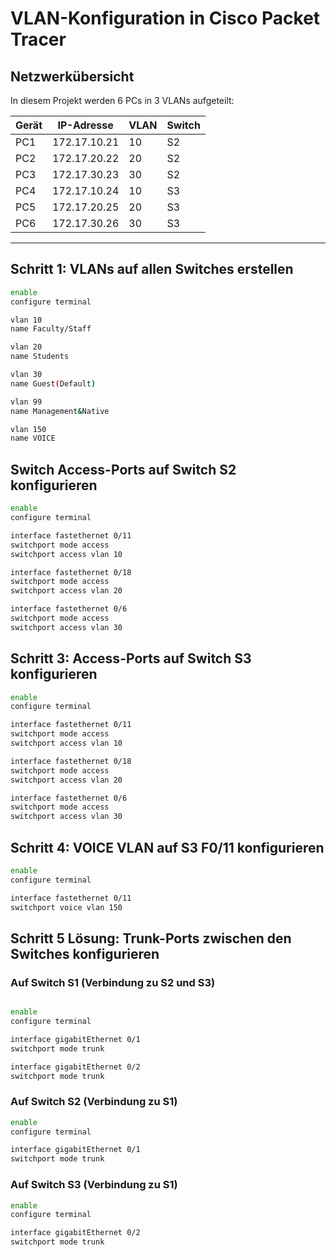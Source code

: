 #  VLAN-Konfiguration in Cisco Packet Tracer

##  Netzwerkübersicht

In diesem Projekt werden 6 PCs in 3 VLANs aufgeteilt:

| Gerät | IP-Adresse       | VLAN | Switch |
|-------|------------------|------|--------|
| PC1   | 172.17.10.21     | 10   | S2     |
| PC2   | 172.17.20.22     | 20   | S2     |
| PC3   | 172.17.30.23     | 30   | S2     |
| PC4   | 172.17.10.24     | 10   | S3     |
| PC5   | 172.17.20.25     | 20   | S3     |
| PC6   | 172.17.30.26     | 30   | S3     |



---

## Schritt 1: VLANs auf allen Switches erstellen

```bash
enable
configure terminal

vlan 10
name Faculty/Staff

vlan 20
name Students

vlan 30
name Guest(Default)

vlan 99
name Management&Native

vlan 150
name VOICE

````

## Switch Access-Ports auf Switch S2 konfigurieren

```` bash
enable
configure terminal

interface fastethernet 0/11
switchport mode access
switchport access vlan 10

interface fastethernet 0/18
switchport mode access
switchport access vlan 20

interface fastethernet 0/6
switchport mode access
switchport access vlan 30

`````


## Schritt 3: Access-Ports auf Switch S3 konfigurieren

````Bash
enable
configure terminal

interface fastethernet 0/11
switchport mode access
switchport access vlan 10

interface fastethernet 0/18
switchport mode access
switchport access vlan 20

interface fastethernet 0/6
switchport mode access
switchport access vlan 30

````
## Schritt 4: VOICE VLAN auf S3 F0/11 konfigurieren

````bash
enable
configure terminal

interface fastethernet 0/11
switchport voice vlan 150

`````

## Schritt 5 Lösung: Trunk-Ports zwischen den Switches konfigurieren

### Auf Switch S1 (Verbindung zu S2 und S3)
````bash

enable
configure terminal

interface gigabitEthernet 0/1
switchport mode trunk

interface gigabitEthernet 0/2
switchport mode trunk

`````

### Auf Switch S2 (Verbindung zu S1)
```bash
enable
configure terminal

interface gigabitEthernet 0/1
switchport mode trunk

````

### Auf Switch S3 (Verbindung zu S1)
```bash
enable
configure terminal

interface gigabitEthernet 0/2
switchport mode trunk

```
